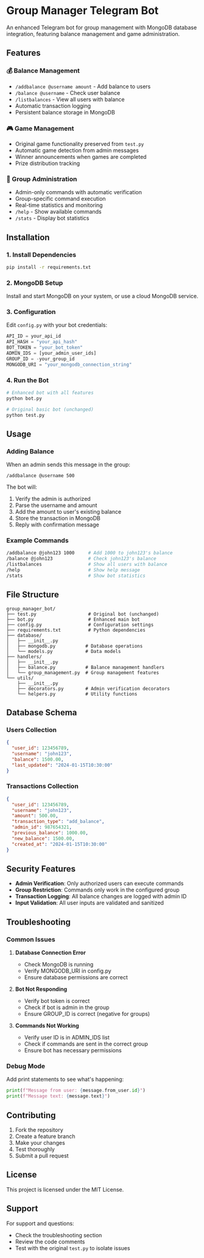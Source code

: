 # Group Manager Telegram Bot

An enhanced Telegram bot for group management with MongoDB database integration, featuring balance management and game administration.

## Features

### 💰 Balance Management
- `/addbalance @username amount` - Add balance to users
- `/balance @username` - Check user balance
- `/listbalances` - View all users with balance
- Automatic transaction logging
- Persistent balance storage in MongoDB

### 🎮 Game Management
- Original game functionality preserved from `test.py`
- Automatic game detection from admin messages
- Winner announcements when games are completed
- Prize distribution tracking

### 👥 Group Administration
- Admin-only commands with automatic verification
- Group-specific command execution
- Real-time statistics and monitoring
- `/help` - Show available commands
- `/stats` - Display bot statistics

## Installation

### 1. Install Dependencies
```bash
pip install -r requirements.txt
```

### 2. MongoDB Setup
Install and start MongoDB on your system, or use a cloud MongoDB service.

### 3. Configuration
Edit `config.py` with your bot credentials:
```python
API_ID = your_api_id
API_HASH = "your_api_hash"
BOT_TOKEN = "your_bot_token"
ADMIN_IDS = [your_admin_user_ids]
GROUP_ID = -your_group_id
MONGODB_URI = "your_mongodb_connection_string"
```

### 4. Run the Bot
```bash
# Enhanced bot with all features
python bot.py

# Original basic bot (unchanged)
python test.py
```

## Usage

### Adding Balance
When an admin sends this message in the group:
```
/addbalance @username 500
```

The bot will:
1. Verify the admin is authorized
2. Parse the username and amount
3. Add the amount to user's existing balance
4. Store the transaction in MongoDB
5. Reply with confirmation message

### Example Commands
```bash
/addbalance @john123 1000     # Add 1000 to john123's balance
/balance @john123             # Check john123's balance
/listbalances                 # Show all users with balance
/help                         # Show help message
/stats                        # Show bot statistics
```

## File Structure

```
group_manager_bot/
├── test.py                   # Original bot (unchanged)
├── bot.py                    # Enhanced main bot
├── config.py                 # Configuration settings
├── requirements.txt          # Python dependencies
├── database/
│   ├── __init__.py
│   ├── mongodb.py           # Database operations
│   └── models.py            # Data models
├── handlers/
│   ├── __init__.py
│   ├── balance.py           # Balance management handlers
│   └── group_management.py  # Group management features
└── utils/
    ├── __init__.py
    ├── decorators.py        # Admin verification decorators
    └── helpers.py           # Utility functions
```

## Database Schema

### Users Collection
```json
{
  "user_id": 123456789,
  "username": "john123",
  "balance": 1500.00,
  "last_updated": "2024-01-15T10:30:00"
}
```

### Transactions Collection
```json
{
  "user_id": 123456789,
  "username": "john123",
  "amount": 500.00,
  "transaction_type": "add_balance",
  "admin_id": 987654321,
  "previous_balance": 1000.00,
  "new_balance": 1500.00,
  "created_at": "2024-01-15T10:30:00"
}
```

## Security Features

- **Admin Verification**: Only authorized users can execute commands
- **Group Restriction**: Commands only work in the configured group
- **Transaction Logging**: All balance changes are logged with admin ID
- **Input Validation**: All user inputs are validated and sanitized

## Troubleshooting

### Common Issues

1. **Database Connection Error**
   - Check MongoDB is running
   - Verify MONGODB_URI in config.py
   - Ensure database permissions are correct

2. **Bot Not Responding**
   - Verify bot token is correct
   - Check if bot is admin in the group
   - Ensure GROUP_ID is correct (negative for groups)

3. **Commands Not Working**
   - Verify user ID is in ADMIN_IDS list
   - Check if commands are sent in the correct group
   - Ensure bot has necessary permissions

### Debug Mode
Add print statements to see what's happening:
```python
print(f"Message from user: {message.from_user.id}")
print(f"Message text: {message.text}")
```

## Contributing

1. Fork the repository
2. Create a feature branch
3. Make your changes
4. Test thoroughly
5. Submit a pull request

## License

This project is licensed under the MIT License.

## Support

For support and questions:
- Check the troubleshooting section
- Review the code comments
- Test with the original `test.py` to isolate issues
